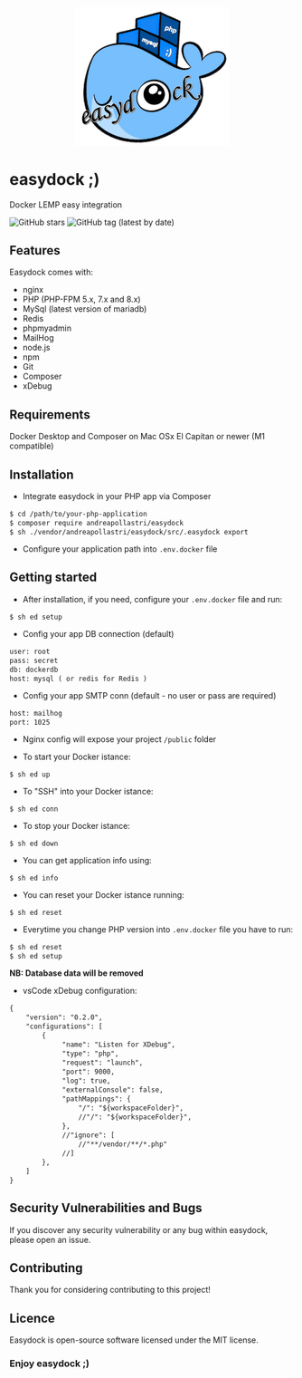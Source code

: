 <p align="center">
<img width="275" alt="easydock" src="https://github.com/andreapollastri/easydock/blob/master/ed.png?raw=true">
</p>

# easydock ;)

Docker LEMP easy integration

![GitHub stars](https://img.shields.io/github/stars/andreapollastri/easydock?style=social)
![GitHub tag (latest by date)](https://img.shields.io/github/v/tag/andreapollastri/easydock?label=version)

## Features

Easydock comes with:

- nginx
- PHP (PHP-FPM 5.x, 7.x and 8.x)
- MySql (latest version of mariadb)
- Redis
- phpmyadmin
- MailHog
- node.js
- npm
- Git
- Composer
- xDebug

## Requirements

Docker Desktop and Composer on Mac OSx El Capitan or newer (M1 compatible)

## Installation

- Integrate easydock in your PHP app via Composer

```
$ cd /path/to/your-php-application
$ composer require andreapollastri/easydock
$ sh ./vendor/andreapollastri/easydock/src/.easydock export
```

- Configure your application path into `.env.docker` file

## Getting started

- After installation, if you need, configure your `.env.docker` file and run:

```
$ sh ed setup
```

- Config your app DB connection (default)

```
user: root
pass: secret
db: dockerdb
host: mysql ( or redis for Redis )
```

- Config your app SMTP conn (default - no user or pass are required)

```
host: mailhog
port: 1025
```

- Nginx config will expose your project `/public` folder

- To start your Docker istance:

```
$ sh ed up
```

- To "SSH" into your Docker istance:

```
$ sh ed conn
```

- To stop your Docker istance:

```
$ sh ed down
```

- You can get application info using:

```
$ sh ed info
```

- You can reset your Docker istance running:

```
$ sh ed reset
```

- Everytime you change PHP version into `.env.docker` file you have to run:

```
$ sh ed reset
$ sh ed setup
```

**NB: Database data will be removed**

- vsCode xDebug configuration:

```
{
    "version": "0.2.0",
    "configurations": [
        {
             "name": "Listen for XDebug",
             "type": "php",
             "request": "launch",
             "port": 9000,
             "log": true,
             "externalConsole": false,
             "pathMappings": {
                 "/": "${workspaceFolder}",
                 //"/": "${workspaceFolder}",
             },
             //"ignore": [
                 //"**/vendor/**/*.php"
             //]
        },
    ]
}
```

## Security Vulnerabilities and Bugs

If you discover any security vulnerability or any bug within easydock, please open an issue.

## Contributing

Thank you for considering contributing to this project!

## Licence

Easydock is open-source software licensed under the MIT license.

### Enjoy easydock ;)
